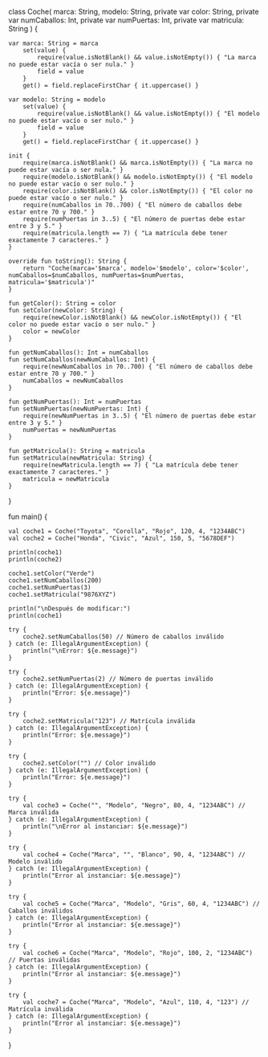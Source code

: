 class Coche(
    marca: String,
    modelo: String,
    private var color: String,
    private var numCaballos: Int,
    private var numPuertas: Int,
    private var matricula: String
) {

    var marca: String = marca
        set(value) {
            require(value.isNotBlank() && value.isNotEmpty()) { "La marca no puede estar vacía o ser nula." }
            field = value
        }
        get() = field.replaceFirstChar { it.uppercase() }

    var modelo: String = modelo
        set(value) {
            require(value.isNotBlank() && value.isNotEmpty()) { "El modelo no puede estar vacío o ser nulo." }
            field = value
        }
        get() = field.replaceFirstChar { it.uppercase() }

    init {
        require(marca.isNotBlank() && marca.isNotEmpty()) { "La marca no puede estar vacía o ser nula." }
        require(modelo.isNotBlank() && modelo.isNotEmpty()) { "El modelo no puede estar vacío o ser nulo." }
        require(color.isNotBlank() && color.isNotEmpty()) { "El color no puede estar vacío o ser nulo." }
        require(numCaballos in 70..700) { "El número de caballos debe estar entre 70 y 700." }
        require(numPuertas in 3..5) { "El número de puertas debe estar entre 3 y 5." }
        require(matricula.length == 7) { "La matrícula debe tener exactamente 7 caracteres." }
    }

    override fun toString(): String {
        return "Coche(marca='$marca', modelo='$modelo', color='$color', numCaballos=$numCaballos, numPuertas=$numPuertas, matricula='$matricula')"
    }

    fun getColor(): String = color
    fun setColor(newColor: String) {
        require(newColor.isNotBlank() && newColor.isNotEmpty()) { "El color no puede estar vacío o ser nulo." }
        color = newColor
    }

    fun getNumCaballos(): Int = numCaballos
    fun setNumCaballos(newNumCaballos: Int) {
        require(newNumCaballos in 70..700) { "El número de caballos debe estar entre 70 y 700." }
        numCaballos = newNumCaballos
    }

    fun getNumPuertas(): Int = numPuertas
    fun setNumPuertas(newNumPuertas: Int) {
        require(newNumPuertas in 3..5) { "El número de puertas debe estar entre 3 y 5." }
        numPuertas = newNumPuertas
    }

    fun getMatricula(): String = matricula
    fun setMatricula(newMatricula: String) {
        require(newMatricula.length == 7) { "La matrícula debe tener exactamente 7 caracteres." }
        matricula = newMatricula
    }
}

fun main() {

    val coche1 = Coche("Toyota", "Corolla", "Rojo", 120, 4, "1234ABC")
    val coche2 = Coche("Honda", "Civic", "Azul", 150, 5, "5678DEF")

    println(coche1)
    println(coche2)

    coche1.setColor("Verde")
    coche1.setNumCaballos(200)
    coche1.setNumPuertas(3)
    coche1.setMatricula("9876XYZ")

    println("\nDespués de modificar:")
    println(coche1)

    try {
        coche2.setNumCaballos(50) // Número de caballos inválido
    } catch (e: IllegalArgumentException) {
        println("\nError: ${e.message}")
    }

    try {
        coche2.setNumPuertas(2) // Número de puertas inválido
    } catch (e: IllegalArgumentException) {
        println("Error: ${e.message}")
    }

    try {
        coche2.setMatricula("123") // Matrícula inválida
    } catch (e: IllegalArgumentException) {
        println("Error: ${e.message}")
    }

    try {
        coche2.setColor("") // Color inválido
    } catch (e: IllegalArgumentException) {
        println("Error: ${e.message}")
    }

    try {
        val coche3 = Coche("", "Modelo", "Negro", 80, 4, "1234ABC") // Marca inválida
    } catch (e: IllegalArgumentException) {
        println("\nError al instanciar: ${e.message}")
    }

    try {
        val coche4 = Coche("Marca", "", "Blanco", 90, 4, "1234ABC") // Modelo inválido
    } catch (e: IllegalArgumentException) {
        println("Error al instanciar: ${e.message}")
    }

    try {
        val coche5 = Coche("Marca", "Modelo", "Gris", 60, 4, "1234ABC") // Caballos inválidos
    } catch (e: IllegalArgumentException) {
        println("Error al instanciar: ${e.message}")
    }

    try {
        val coche6 = Coche("Marca", "Modelo", "Rojo", 100, 2, "1234ABC") // Puertas inválidas
    } catch (e: IllegalArgumentException) {
        println("Error al instanciar: ${e.message}")
    }

    try {
        val coche7 = Coche("Marca", "Modelo", "Azul", 110, 4, "123") // Matrícula inválida
    } catch (e: IllegalArgumentException) {
        println("Error al instanciar: ${e.message}")
    }
}
